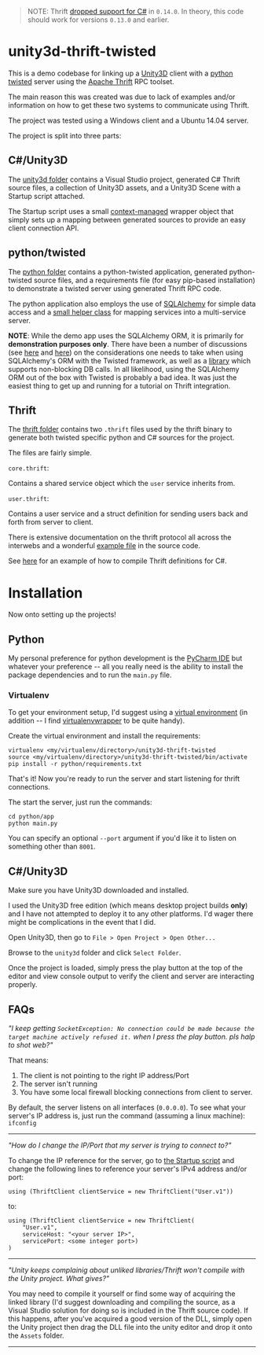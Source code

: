 > NOTE: Thrift [dropped support for C#](https://github.com/apache/thrift/blob/master/CHANGES.md#0140) in `0.14.0`. In theory, this code should work for versions `0.13.0` and earlier.

# unity3d-thrift-twisted

This is a demo codebase for linking up a [Unity3D](http://unity3d.com/) client with a [python twisted](https://twistedmatrix.com/trac/) server using the [Apache Thrift](https://thrift.apache.org/) RPC toolset.

The main reason this was created was due to lack of examples and/or information on how to get these two systems to communicate using Thrift.

The project was tested using a Windows client and a Ubuntu 14.04 server.

The project is split into three parts:
## C#/Unity3D ##

The [unity3d folder](unity3d) contains a Visual Studio project, generated C# Thrift source files, a collection of Unity3D assets, and a Unity3D Scene with a Startup script attached.

The Startup script uses a small [context-managed](https://msdn.microsoft.com/en-us/library/yh598w02.aspx) wrapper object that simply sets up a mapping between generated sources to provide an easy client connection API.


## python/twisted ##
The [python folder](python) contains a python-twisted application, generated python-twisted source files, and a requirements file (for easy pip-based installation) to demonstrate a twisted server using generated Thrift RPC code.

The python application also employs the use of [SQLAlchemy](http://www.sqlalchemy.org/) for simple data access and a [small helper class](python/app/services/core.py) for mapping services into a multi-service server.

**NOTE**: While the demo app uses the SQLAlchemy ORM, it is primarily for **demonstration purposes only**. There have been a number of discussions (see [here](http://stackoverflow.com/questions/21076105/is-this-an-acceptable-way-to-make-threaded-sqlalchemy-queries-from-twisted) and [here](http://stackoverflow.com/questions/3017101/twisted-sqlalchemy-and-the-best-way-to-do-it)) on the considerations one needs to take when using SQLAlchemy's ORM with the Twisted framework, as well as a [library](http://blog.atleastfornow.net/2013/alchimia/) which supports non-blocking DB calls. In all likelihood, using the SQLAlchemy ORM out of the box with Twisted is probably a bad idea. It was just the easiest thing to get up and running for a tutorial on Thrift integration.

## Thrift ##
The [thrift folder](thrift) contains two `.thrift` files used by the thrift binary to generate both twisted specific python and C# sources for the project.

The files are fairly simple. 

`core.thrift`:

Contains a shared service object which the `user` service inherits from.

`user.thrift`:

Contains a user service and a struct definition for sending users back and forth from server to client.

There is extensive documentation on the thrift protocol all across the interwebs and a wonderful [example file](https://git-wip-us.apache.org/repos/asf?p=thrift.git;a=blob_plain;f=tutorial/tutorial.thrift) in the source code.

See [here](https://thrift.apache.org/tutorial/csharp.html) for an example of how to compile Thrift definitions for C#.

# Installation #
Now onto setting up the projects!
## Python ###
My personal preference for python development is the [PyCharm IDE](https://www.jetbrains.com/pycharm/) but whatever your preference -- all you really need is the ability to install the package dependencies and to run the `main.py` file.

### Virtualenv ###
To get your environment setup, I'd suggest using a [virtual environment](https://virtualenv.pypa.io/en/latest/) (in addition -- I find [virtualenvwrapper](https://virtualenvwrapper.readthedocs.org/en/latest/) to be quite handy).

Create the virtual environment and install the requirements:


	virtualenv <my/virtualenv/directory>/unity3d-thrift-twisted
	source <my/virtualenv/directory>/unity3d-thrift-twisted/bin/activate
	pip install -r python/requirements.txt

That's it! Now you're ready to run the server and start listening for thrift connections.

The start the server, just run the commands:

	cd python/app
	python main.py

You can specify an optional `--port` argument if you'd like it to listen on something other than `8001`.

## C#/Unity3D ##

Make sure you have Unity3D downloaded and installed.

I used the Unity3D free edition (which means desktop project builds **only**) and I have not attempted to deploy it to any other platforms. I'd wager there might be complications in the event that I did.

Open Unity3D, then go to `File > Open Project > Open Other...`

Browse to the `unity3d` folder and click `Select Folder`.

Once the project is loaded, simply press the play button at the top of the editor and view console output to verify the client and server are interacting properly.


## FAQs ##

*"I keep getting `SocketException: No connection could be made because the target machine actively refused it.` when I press the play button. pls halp to shot web?"*


That means:

1. The client is not pointing to the right IP address/Port
2. The server isn't running
3. You have some local firewall blocking connections from client to server.

By default, the server listens on all interfaces (`0.0.0.0`). To see what your server's IP address is, just run the command (assuming a linux machine): `ifconfig`

----------

*"How do I change the IP/Port that my server is trying to connect to?"*

To change the IP reference for the server, go to [the Startup script](unity3d/Assets/Startup.cs) and change the following lines to reference your server's IPv4 address and/or port:

	using (ThriftClient clientService = new ThriftClient("User.v1"))
to:

	using (ThriftClient clientService = new ThriftClient(
		"User.v1", 
		serviceHost: "<your server IP>", 
		servicePort: <some integer port>)
	)



----------
*"Unity keeps complainig about unliked libraries/Thrift won't compile with the Unity project. What gives?"*

You may need to compile it yourself or find some way of acquiring the linked library (I'd suggest downloading and compiling the source, as a Visual Studio solution for doing so is included in the Thrift source code). If this happens, after you've acquired a good version of the DLL, simply open the Unity project then drag the DLL file into the unity editor and drop it onto the `Assets` folder.

----------

